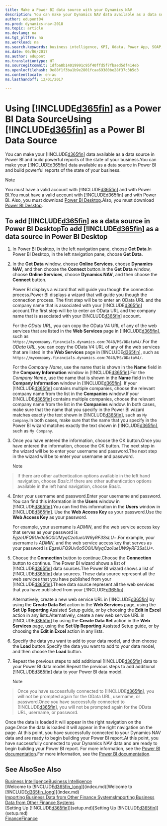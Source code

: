 ```yaml
---
title: Make a Power BI data source with your Dynamics NAV
description: You can make your Dynamics NAV data available as a data source in Power BI and build powerful reports of the state of your business.
author: edupont04
ms.prod: dynamics-nav-2018
ms.topic: article
ms.devlang: na
ms.tgt_pltfrm: na
ms.workload: na
ms.search.keywords: business intelligence, KPI, Odata, Power App, SOAP, analysis
ms.date: 06/06/2017
ms.author: edupont
ms.translationtype: HT
ms.sourcegitcommit: 1dfba8b14019991c95f40ffd5f7fbaed5df414eb
ms.openlocfilehash: 9e88f1f3ba1b9e2801fcaa69380be28f37c3b5d3
ms.contentlocale: en-au
ms.lasthandoff: 12/01/2017

---
```

# <a name="using-included365finincludesd365finmdmd-as-a-power-bi-data-source"></a><span data-ttu-id="ed4f2-103">Using [!INCLUDE[d365fin](includes/d365fin_md.md)] as a Power BI Data Source</span><span class="sxs-lookup"><span data-stu-id="ed4f2-103">Using [!INCLUDE[d365fin](includes/d365fin_md.md)] as a Power BI Data Source</span></span>
<span data-ttu-id="ed4f2-104">You can make your [!INCLUDE[d365fin](includes/d365fin_md.md)] data available as a data source in Power BI and build powerful reports of the state of your business.</span><span class="sxs-lookup"><span data-stu-id="ed4f2-104">You can make your [!INCLUDE[d365fin](includes/d365fin_md.md)] data available as a data source in Power BI and build powerful reports of the state of your business.</span></span>  

> [!NOTE]  
>   <span data-ttu-id="ed4f2-105">You must have a valid account with [!INCLUDE[d365fin](includes/d365fin_md.md)] and with Power BI.</span><span class="sxs-lookup"><span data-stu-id="ed4f2-105">You must have a valid account with [!INCLUDE[d365fin](includes/d365fin_md.md)] and with Power BI.</span></span> <span data-ttu-id="ed4f2-106">Also, you must download [Power BI Desktop](https://powerbi.microsoft.com/en-us/desktop/).</span><span class="sxs-lookup"><span data-stu-id="ed4f2-106">Also, you must download [Power BI Desktop](https://powerbi.microsoft.com/en-us/desktop/).</span></span>  

## <a name="to-add-included365finincludesd365finmdmd-as-a-data-source-in-power-bi-desktop"></a><span data-ttu-id="ed4f2-107">To add [!INCLUDE[d365fin](includes/d365fin_md.md)] as a data source in Power BI Desktop</span><span class="sxs-lookup"><span data-stu-id="ed4f2-107">To add [!INCLUDE[d365fin](includes/d365fin_md.md)] as a data source in Power BI Desktop</span></span>
1. <span data-ttu-id="ed4f2-108">In Power BI Desktop, in the left navigation pane, choose **Get Data**.</span><span class="sxs-lookup"><span data-stu-id="ed4f2-108">In Power BI Desktop, in the left navigation pane, choose **Get Data**.</span></span>
2. <span data-ttu-id="ed4f2-109">In the **Get Data** window, choose **Online Services**, choose **Dynamics NAV**, and then choose the **Connect** button.</span><span class="sxs-lookup"><span data-stu-id="ed4f2-109">In the **Get Data** window, choose **Online Services**, choose **Dynamics NAV**, and then choose the **Connect** button.</span></span>

   <span data-ttu-id="ed4f2-110">Power BI displays a wizard that will guide you though the connection process.</span><span class="sxs-lookup"><span data-stu-id="ed4f2-110">Power BI displays a wizard that will guide you though the connection process.</span></span> <span data-ttu-id="ed4f2-111">The first step will be to enter an OData URL and the company name that is associated with your [!INCLUDE[d365fin](includes/d365fin_md.md)] account.</span><span class="sxs-lookup"><span data-stu-id="ed4f2-111">The first step will be to enter an OData URL and the company name that is associated with your [!INCLUDE[d365fin](includes/d365fin_md.md)] account.</span></span>  

   <span data-ttu-id="ed4f2-112">For the *OData URL*, you can copy the OData V4 URL of any of the web services that are listed in the **Web Services** page in [!INCLUDE[d365fin](includes/d365fin_md.md)], such as `https://mycompany.financials.dynamics.com:7048/MS/ODataV4/`.</span><span class="sxs-lookup"><span data-stu-id="ed4f2-112">For the *OData URL*, you can copy the OData V4 URL of any of the web services that are listed in the **Web Services** page in [!INCLUDE[d365fin](includes/d365fin_md.md)], such as `https://mycompany.financials.dynamics.com:7048/MS/ODataV4/`.</span></span>  

   <span data-ttu-id="ed4f2-113">For the *Company Name*, use the name that is shown in the **Name** field in the **Company Information** window in [!INCLUDE[d365fin](includes/d365fin_md.md)].</span><span class="sxs-lookup"><span data-stu-id="ed4f2-113">For the *Company Name*, use the name that is shown in the **Name** field in the **Company Information** window in [!INCLUDE[d365fin](includes/d365fin_md.md)].</span></span> <span data-ttu-id="ed4f2-114">If your [!INCLUDE[d365fin](includes/d365fin_md.md)] contains multiple companies, choose the relevant company name from the list in the **Companies** window.</span><span class="sxs-lookup"><span data-stu-id="ed4f2-114">If your [!INCLUDE[d365fin](includes/d365fin_md.md)] contains multiple companies, choose the relevant company name from the list in the **Companies** window.</span></span> <span data-ttu-id="ed4f2-115">In both cases, make sure that the name that you specify in the Power BI wizard matches exactly the text shown in [!INCLUDE[d365fin](includes/d365fin_md.md)], such as `My Company`.</span><span class="sxs-lookup"><span data-stu-id="ed4f2-115">In both cases, make sure that the name that you specify in the Power BI wizard matches exactly the text shown in [!INCLUDE[d365fin](includes/d365fin_md.md)], such as `My Company`.</span></span>
3. <span data-ttu-id="ed4f2-116">Once you have entered the information, choose the OK button.</span><span class="sxs-lookup"><span data-stu-id="ed4f2-116">Once you have entered the information, choose the OK button.</span></span> <span data-ttu-id="ed4f2-117">The next step in the wizard will be to enter your username and password.</span><span class="sxs-lookup"><span data-stu-id="ed4f2-117">The next step in the wizard will be to enter your username and password.</span></span>

   > [!NOTE]  
>    <span data-ttu-id="ed4f2-118">If there are other authentication options available in the left hand navigation, choose *Basic*.</span><span class="sxs-lookup"><span data-stu-id="ed4f2-118">If there are other authentication options available in the left hand navigation, choose *Basic*.</span></span>
4. <span data-ttu-id="ed4f2-119">Enter your username and password.</span><span class="sxs-lookup"><span data-stu-id="ed4f2-119">Enter your username and password.</span></span> <span data-ttu-id="ed4f2-120">You can find this information in the **Users** window in [!INCLUDE[d365fin](includes/d365fin_md.md)].</span><span class="sxs-lookup"><span data-stu-id="ed4f2-120">You can find this information in the **Users** window in [!INCLUDE[d365fin](includes/d365fin_md.md)].</span></span> <span data-ttu-id="ed4f2-121">Use the **Web Access Key** as your password.</span><span class="sxs-lookup"><span data-stu-id="ed4f2-121">Use the **Web Access Key** as your password.</span></span>

   <span data-ttu-id="ed4f2-122">For example, your username is *ADMIN*, and the web service access key that serves as your password is *EgzeUFQ9Uv0o5O0lUMyqCzo1ueUW9yRF3SsLU=*.</span><span class="sxs-lookup"><span data-stu-id="ed4f2-122">For example, your username is *ADMIN*, and the web service access key that serves as your password is *EgzeUFQ9Uv0o5O0lUMyqCzo1ueUW9yRF3SsLU=*.</span></span>
5. <span data-ttu-id="ed4f2-123">Choose the **Connection** button to continue.</span><span class="sxs-lookup"><span data-stu-id="ed4f2-123">Choose the **Connection** button to continue.</span></span> <span data-ttu-id="ed4f2-124">The Power BI wizard shows a list of [!INCLUDE[d365fin](includes/d365fin_md.md)] data sources.</span><span class="sxs-lookup"><span data-stu-id="ed4f2-124">The Power BI wizard shows a list of [!INCLUDE[d365fin](includes/d365fin_md.md)] data sources.</span></span> <span data-ttu-id="ed4f2-125">These data source represent all the web services that you have published from your [!INCLUDE[d365fin](includes/d365fin_md.md)].</span><span class="sxs-lookup"><span data-stu-id="ed4f2-125">These data source represent all the web services that you have published from your [!INCLUDE[d365fin](includes/d365fin_md.md)].</span></span>

   <span data-ttu-id="ed4f2-126">Alternatively, create a new web service URL in [!INCLUDE[d365fin](includes/d365fin_md.md)] by using the **Create Data Set** action in the **Web Services** page, using the **Set Up Reporting** Assisted Setup guide, or by choosing the **Edit in Excel** action in any lists.</span><span class="sxs-lookup"><span data-stu-id="ed4f2-126">Alternatively, create a new web service URL in [!INCLUDE[d365fin](includes/d365fin_md.md)] by using the **Create Data Set** action in the **Web Services** page, using the **Set Up Reporting** Assisted Setup guide, or by choosing the **Edit in Excel** action in any lists.</span></span>

6. <span data-ttu-id="ed4f2-127">Specify the data you want to add to your data model, and then choose the **Load** button.</span><span class="sxs-lookup"><span data-stu-id="ed4f2-127">Specify the data you want to add to your data model, and then choose the **Load** button.</span></span>
7. <span data-ttu-id="ed4f2-128">Repeat the previous steps to add additional [!INCLUDE[d365fin](includes/d365fin_md.md)] data to your Power BI data model.</span><span class="sxs-lookup"><span data-stu-id="ed4f2-128">Repeat the previous steps to add additional [!INCLUDE[d365fin](includes/d365fin_md.md)] data to your Power BI data model.</span></span>

   > [!NOTE]  
>    <span data-ttu-id="ed4f2-129">Once you have successfully connected to [!INCLUDE[d365fin](includes/d365fin_md.md)], you will not be prompted again for the OData URL, username, or password.</span><span class="sxs-lookup"><span data-stu-id="ed4f2-129">Once you have successfully connected to [!INCLUDE[d365fin](includes/d365fin_md.md)], you will not be prompted again for the OData URL, username, or password.</span></span>

<span data-ttu-id="ed4f2-130">Once the data is loaded it will appear in the right navigation on the page.</span><span class="sxs-lookup"><span data-stu-id="ed4f2-130">Once the data is loaded it will appear in the right navigation on the page.</span></span> <span data-ttu-id="ed4f2-131">At this point, you have successfully connected to your Dynamics NAV data and are ready to begin building your Power BI report.</span><span class="sxs-lookup"><span data-stu-id="ed4f2-131">At this point, you have successfully connected to your Dynamics NAV data and are ready to begin building your Power BI report.</span></span> <span data-ttu-id="ed4f2-132">For more information, see the [Power BI documentation](https://powerbi.microsoft.com/documentation/powerbi-landing-page/).</span><span class="sxs-lookup"><span data-stu-id="ed4f2-132">For more information, see the [Power BI documentation](https://powerbi.microsoft.com/documentation/powerbi-landing-page/).</span></span>

## <a name="see-also"></a><span data-ttu-id="ed4f2-133">See Also</span><span class="sxs-lookup"><span data-stu-id="ed4f2-133">See Also</span></span>
[<span data-ttu-id="ed4f2-134">Business Intelligence</span><span class="sxs-lookup"><span data-stu-id="ed4f2-134">Business Intelligence</span></span>](bi.md)  
<span data-ttu-id="ed4f2-135">[Welcome to [!INCLUDE[d365fin_long](includes/d365fin_long_md.md)]](index.md)</span><span class="sxs-lookup"><span data-stu-id="ed4f2-135">[Welcome to [!INCLUDE[d365fin_long](includes/d365fin_long_md.md)]](index.md)</span></span>  
[<span data-ttu-id="ed4f2-136">Importing Business Data from Other Finance Systems</span><span class="sxs-lookup"><span data-stu-id="ed4f2-136">Importing Business Data from Other Finance Systems</span></span>](upload-data.md)  
<span data-ttu-id="ed4f2-137">[Setting Up [!INCLUDE[d365fin](includes/d365fin_md.md)]](setup.md)</span><span class="sxs-lookup"><span data-stu-id="ed4f2-137">[Setting Up [!INCLUDE[d365fin](includes/d365fin_md.md)]](setup.md)</span></span>  
[<span data-ttu-id="ed4f2-138">Finance</span><span class="sxs-lookup"><span data-stu-id="ed4f2-138">Finance</span></span>](finance.md)  

